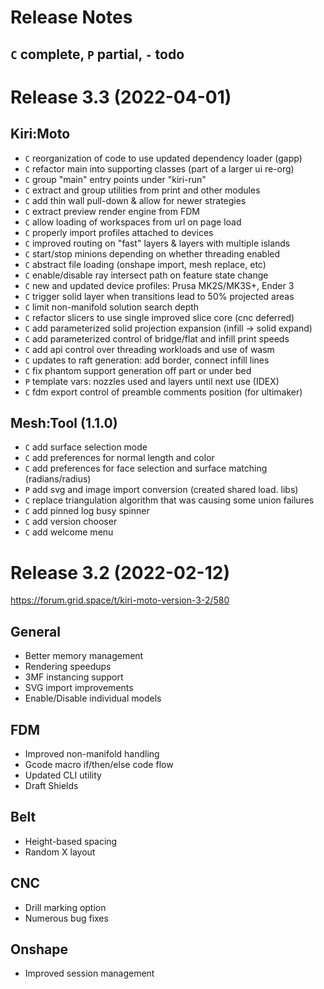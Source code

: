 # Release Notes

## `C` complete, `P` partial, `-` todo


# Release 3.3 (2022-04-01)

## Kiri:Moto

* `C` reorganization of code to use updated dependency loader (gapp)
* `C` refactor main into supporting classes (part of a larger ui re-org)
* `C` group "main" entry points under "kiri-run"
* `C` extract and group utilities from print and other modules
* `C` add thin wall pull-down & allow for newer strategies
* `C` extract preview render engine from FDM
* `C` allow loading of workspaces from url on page load
* `C` properly import profiles attached to devices
* `C` improved routing on "fast" layers & layers with multiple islands
* `C` start/stop minions depending on whether threading enabled
* `C` abstract file loading (onshape import, mesh replace, etc)
* `C` enable/disable ray intersect path on feature state change
* `C` new and updated device profiles: Prusa MK2S/MK3S+, Ender 3
* `C` trigger solid layer when transitions lead to 50% projected areas
* `C` limit non-manifold solution search depth
* `C` refactor slicers to use single improved slice core (cnc deferred)
* `C` add parameterized solid projection expansion (infill -> solid expand)
* `C` add parameterized control of bridge/flat and infill print speeds
* `C` add api control over threading workloads and use of wasm
* `C` updates to raft generation: add border, connect infill lines
* `C` fix phantom support generation off part or under bed
* `P` template vars: nozzles used and layers until next use (IDEX)
* `C` fdm export control of preamble comments position (for ultimaker)

## Mesh:Tool (1.1.0)

* `C` add surface selection mode
* `C` add preferences for normal length and color
* `C` add preferences for face selection and surface matching (radians/radius)
* `P` add svg and image import conversion (created shared load. libs)
* `C` replace triangulation algorithm that was causing some union failures
* `C` add pinned log busy spinner
* `C` add version chooser
* `C` add welcome menu


# Release 3.2 (2022-02-12)

https://forum.grid.space/t/kiri-moto-version-3-2/580

## General

* Better memory management
* Rendering speedups
* 3MF instancing support
* SVG import improvements
* Enable/Disable individual models

## FDM

* Improved non-manifold handling
* Gcode macro if/then/else code flow
* Updated CLI utility
* Draft Shields

## Belt

* Height-based spacing
* Random X layout

## CNC

* Drill marking option
* Numerous bug fixes

## Onshape

* Improved session management
